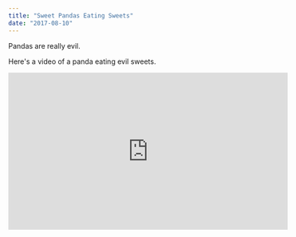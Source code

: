 ```yaml
---
title: "Sweet Pandas Eating Sweets"
date: "2017-08-10"
---
```


Pandas are really evil.

Here's a video of a panda eating evil sweets.

<iframe width="560" height="315" src="https://www.youtube.com/embed/4n0xNbfJLR8" frameborder="0" allowfullscreen></iframe>